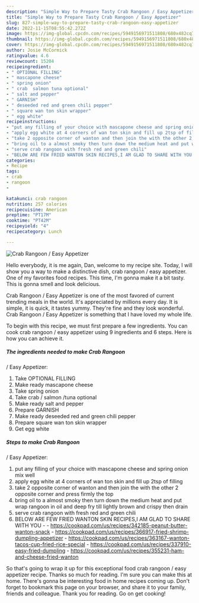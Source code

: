 ```yaml
---
description: "Simple Way to Prepare Tasty Crab Rangoon / Easy Appetizer"
title: "Simple Way to Prepare Tasty Crab Rangoon / Easy Appetizer"
slug: 827-simple-way-to-prepare-tasty-crab-rangoon-easy-appetizer
date: 2022-11-15T08:55:42.272Z
image: https://img-global.cpcdn.com/recipes/5949156971511808/680x482cq70/crab-rangoon-easy-appetizer-recipe-main-photo.jpg
thumbnail: https://img-global.cpcdn.com/recipes/5949156971511808/680x482cq70/crab-rangoon-easy-appetizer-recipe-main-photo.jpg
cover: https://img-global.cpcdn.com/recipes/5949156971511808/680x482cq70/crab-rangoon-easy-appetizer-recipe-main-photo.jpg
author: Josie McCormick
ratingvalue: 4.6
reviewcount: 15204
recipeingredient:
- " OPTIONAL FILLING"
- " mascapone cheese"
- " spring onion"
- " crab  salmon tuna optional"
- " salt and pepper"
- " GARNISH"
- " deseeded red and green chili pepper"
- " square wan ton skin wrapper"
- " egg white"
recipeinstructions:
- "put any filling of your choice with mascapone cheese and spring onion mix well"
- "apply egg white at 4 corners of wan ton skin and fill up 2tsp of filling"
- "take 2 opposite corner of wanton and then join the with the other 2 opposite corner and press firmly the top"
- "bring oil to a almost smoky then turn down the medium heat and put wrap rangoon in oil and deep fry till lightly brown and crispy then drain"
- "serve crab rangoon with fresh red and green chili"
- "BELOW ARE FEW FRIED WANTON SKIN RECIPES,I AM GLAD TO SHARE WITH YOU  https://cookpad.com/us/recipes/342185-peanut-butter-wanton-snack https://cookpad.com/us/recipes/366917-fried-shrimp-dumpling-appetizer https://cookpad.com/us/recipes/363167-wanton-tacos-cup-fried-rice-special https://cookpad.com/us/recipes/337910-easy-fried-dumpling https://cookpad.com/us/recipes/355231-ham-and-cheese-fried-wanton"
categories:
- Recipe
tags:
- crab
- rangoon
- 

katakunci: crab rangoon  
nutrition: 257 calories
recipecuisine: American
preptime: "PT17M"
cooktime: "PT42M"
recipeyield: "4"
recipecategory: Lunch

---
```



![Crab Rangoon
/ Easy Appetizer](https://img-global.cpcdn.com/recipes/5949156971511808/680x482cq70/crab-rangoon-easy-appetizer-recipe-main-photo.jpg)

Hello everybody, it is me again, Dan, welcome to my recipe site. Today, I will show you a way to make a distinctive dish, crab rangoon
/ easy appetizer. One of my favorites food recipes. This time, I'm gonna make it a bit tasty. This is gonna smell and look delicious.



Crab Rangoon
/ Easy Appetizer is one of the most favored of current trending meals in the world. It's appreciated by millions every day. It is simple, it is quick, it tastes yummy. They're fine and they look wonderful. Crab Rangoon
/ Easy Appetizer is something that I have loved my whole life.


To begin with this recipe, we must first prepare a few ingredients. You can cook crab rangoon
/ easy appetizer using 9 ingredients and 6 steps. Here is how you can achieve it.

<!--inarticleads1-->

##### The ingredients needed to make Crab Rangoon
/ Easy Appetizer:

1. Take  OPTIONAL FILLING
1. Make ready  mascapone cheese
1. Take  spring onion
1. Take  crab / salmon /tuna optional
1. Make ready  salt and pepper
1. Prepare  GARNISH
1. Make ready  deseeded red and green chili pepper
1. Prepare  square wan ton skin wrapper
1. Get  egg white




<!--inarticleads2-->

##### Steps to make Crab Rangoon
/ Easy Appetizer:

1. put any filling of your choice with mascapone cheese and spring onion mix well
1. apply egg white at 4 corners of wan ton skin and fill up 2tsp of filling
1. take 2 opposite corner of wanton and then join the with the other 2 opposite corner and press firmly the top
1. bring oil to a almost smoky then turn down the medium heat and put wrap rangoon in oil and deep fry till lightly brown and crispy then drain
1. serve crab rangoon with fresh red and green chili
1. BELOW ARE FEW FRIED WANTON SKIN RECIPES,I AM GLAD TO SHARE WITH YOU -  - https://cookpad.com/us/recipes/342185-peanut-butter-wanton-snack - https://cookpad.com/us/recipes/366917-fried-shrimp-dumpling-appetizer - https://cookpad.com/us/recipes/363167-wanton-tacos-cup-fried-rice-special - https://cookpad.com/us/recipes/337910-easy-fried-dumpling - https://cookpad.com/us/recipes/355231-ham-and-cheese-fried-wanton




So that's going to wrap it up for this exceptional food crab rangoon
/ easy appetizer recipe. Thanks so much for reading. I'm sure you can make this at home. There's gonna be interesting food in home recipes coming up. Don't forget to bookmark this page on your browser, and share it to your family, friends and colleague. Thank you for reading. Go on get cooking!
